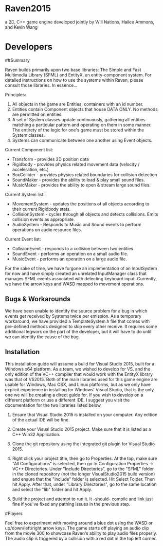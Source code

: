 # Raven2015
a 2D, C++ game engine developed jointly by Will Nations, Hailee Ammons, and Kevin Wang 

# Developers
##Summary

Raven builds primarily upon two base libraries: The Simple and Fast Multimedia Library (SFML) and EntityX, an entity-component system. For detailed instructions on how to use the systems within Raven, please consult those libraries. In essence...

Principles:  
1. All objects in the game are Entities, containers with an id number.  
2. Entities contain Component objects that house DATA ONLY. No methods are permitted on entities.  
3. A set of System classes update continuously, gathering all entities matching a particular pattern and operating on them in some manner. The entirety of the logic for one's game must be stored within the System classes.  
4. Systems can communicate between one another using Event objects.  

Current Component list:
- Transform - provides 2D position data
- Rigidbody - provides physics related movement data (velocity / acceleration, etc.)
- BoxCollider - provides physics related boundaries for collision detection
- SoundMaker - provides the ability to load & play small sound files.
- MusicMaker - provides the ability to open & stream large sound files.

Current System list:
- MovementSystem - updates the positions of all objects according to their current Rigidbody stats.
- CollisionSystem - cycles through all objects and detects collisions. Emits collision events as appropriate.
- AudioSystem - Responds to Music and Sound events to perform operations on audio resource files.

Current Event list:
- CollisionEvent - responds to a collision between two entities
- SoundEvent - performs an operation on a small audio file.
- MusicEvent - performs an operation on a large audio file.

For the sake of time, we have forgone an implementation of an InputSystem for now and have simply created an unrelated InputManager class that manages SFML events associated with detecting keyboard input. Currently, we have the arrow keys and WASD mapped to movement operations.

## Bugs & Workarounds

We have been unable to identify the source problem for a bug in which events get received by Systems twice per emission. As a temporary workaround, we have provided a TemplateSystem.h file that comes with pre-defined methods designed to skip every other receive. It requires some additional legwork on the part of the developer, but it will have to do until we can identify the cause of the bug.

## Installation

This installation guide will assume a build for Visual Studio 2015, built for a Windows x64 platform. As a team, we wished to develop for VS, and the only edition of the VC++ compiler that would work with the EntityX library was that of VS2015. Both of the main libraries used for this game engine are usable for Windows, Mac OSX, and Linux platforms, but as we only have explicit experience in installing for Windows' Visual Studio, that is the only one we will be creating a direct guide for. If you wish to develop on a different platform or use a different IDE, I suggest you visit the documentation for the two libraries listed below.

1. Ensure that Visual Studio 2015 is installed on your computer. Any edition of the actual IDE will be fine.

2. Create your Visual Studio 2015 project. Make sure that it is listed as a C++ Win32 Application.

3. Clone the git repository using the integrated git plugin for Visual Studio 2015.

4. Right click your project title, then go to Properties. At the top, make sure "All Configurations" is selected, then go to Configuration Properties -> VC++ Directories. Under "Include Directories", go to the "SFML" folder in the cloned repository (not the longer VisualStudio2015 build version) and ensure that the "include" folder is selected. Hit Select Folder. Then hit Apply. After that, under "Library Directories", go to the same location and select the "lib" folder and hit Apply.

5. Build the project and attempt to run it. It -should- compile and link just fine if you've fixed any pathing issues in the previous step.

#Players

Feel free to experiment with moving around a blue dot using the WASD or up/down/left/right arrow keys. The game starts off playing an audio clip from the movie 300 to showcase Raven's ability to play audio files properly. The audio clip is triggered by a collision with a red dot in the top left corner. 
